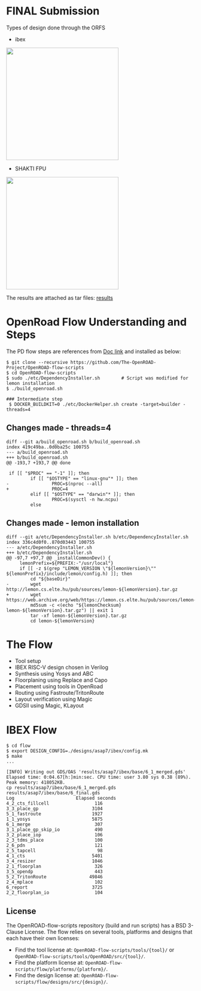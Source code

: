 # FINAL Submission

Types of design done through the ORFS
- ibex

<img src="https://user-images.githubusercontent.com/35677601/229236612-3476f998-8fe3-40ab-883a-eb93fadc23d2.png" width=300>


- SHAKTI FPU

<img src="https://user-images.githubusercontent.com/35677601/229235524-ebf89a49-5915-4ce8-95a7-d795d4140255.png" width=300>


The results are attached as tar files: [results](https://github.com/lavanyajagan/OpenROAD-flow-scripts/blob/master/results.tar.gz)


# OpenRoad Flow Understanding and Steps

The PD flow steps are references from [Doc link](https://openroad-flow-scripts.readthedocs.io/en/latest/user/BuildWithDocker.html#build-docker-image) and installed as below:
```
$ git clone --recursive https://github.com/The-OpenROAD-Project/OpenROAD-flow-scripts
$ cd OpenROAD-flow-scripts
$ sudo ./etc/DependencyInstaller.sh        # Script was modified for lemon installation
$ ./build_openroad.sh 

### Intermediate step 
 $ DOCKER_BUILDKIT=0 ./etc/DockerHelper.sh create -target=builder -threads=4
```


## Changes made - threads=4
```
diff --git a/build_openroad.sh b/build_openroad.sh
index 419c49ba..0d0ba25c 100755
--- a/build_openroad.sh
+++ b/build_openroad.sh
@@ -193,7 +193,7 @@ done

 if [[ "$PROC" == "-1" ]]; then
         if [[ "$OSTYPE" == "linux-gnu"* ]]; then
-                PROC=$(nproc --all)
+                PROC=4
         elif [[ "$OSTYPE" == "darwin"* ]]; then
                 PROC=$(sysctl -n hw.ncpu)
         else
```
## Changes made - lemon installation
```
diff --git a/etc/DependencyInstaller.sh b/etc/DependencyInstaller.sh
index 336c4d0f0..870d03443 100755
--- a/etc/DependencyInstaller.sh
+++ b/etc/DependencyInstaller.sh
@@ -97,7 +97,7 @@ _installCommonDev() {
     lemonPrefix=${PREFIX:-"/usr/local"}
     if [[ -z $(grep "LEMON_VERSION \"${lemonVersion}\"" ${lemonPrefix}/include/lemon/config.h) ]]; then
         cd "${baseDir}"
-        wget http://lemon.cs.elte.hu/pub/sources/lemon-${lemonVersion}.tar.gz
+        wget https://web.archive.org/web/https://lemon.cs.elte.hu/pub/sources/lemon-${lemonVersion}.tar.gz
         md5sum -c <(echo "${lemonChecksum}  lemon-${lemonVersion}.tar.gz") || exit 1
         tar -xf lemon-${lemonVersion}.tar.gz
         cd lemon-${lemonVersion}
```
# The Flow
- Tool setup
- IBEX RISC-V design chosen in Verilog
- Synthesis using Yosys and ABC
- Floorplaning using Replace and Capo
-  Placement using tools in OpenRoad
-   Routing using Fastroute/TritonRoute
-   Layout verification using Magic
-   GDSII using Magic, KLayout

# IBEX Flow

```
$ cd flow
$ export DESIGN_CONFIG=./designs/asap7/ibex/config.mk
$ make
...

[INFO] Writing out GDS/OAS 'results/asap7/ibex/base/6_1_merged.gds'
Elapsed time: 0:04.67[h:]min:sec. CPU time: user 3.80 sys 0.38 (89%). Peak memory: 418052KB.
cp results/asap7/ibex/base/6_1_merged.gds results/asap7/ibex/base/6_final.gds
Log                       Elapsed seconds
4_2_cts_fillcell                 116
3_3_place_gp                    3104
5_1_fastroute                   1927
1_1_yosys                       5875
6_1_merge                        307
3_1_place_gp_skip_io             490
3_2_place_iop                    106
2_3_tdms_place                   100
2_6_pdn                          121
2_5_tapcell                       98
4_1_cts                         5401
3_4_resizer                     1046
2_1_floorplan                    326
3_5_opendp                       443
5_2_TritonRoute                49846
2_4_mplace                       102
6_report                        3725
2_2_floorplan_io                 104
```
## License

The OpenROAD-flow-scripts repository (build and run scripts) has a BSD 3-Clause License.
The flow relies on several tools, platforms and designs that each have their own licenses:

- Find the tool license at: `OpenROAD-flow-scripts/tools/{tool}/` or `OpenROAD-flow-scripts/tools/OpenROAD/src/{tool}/`.
- Find the platform license at: `OpenROAD-flow-scripts/flow/platforms/{platform}/`.
- Find the design license at: `OpenROAD-flow-scripts/flow/designs/src/{design}/`.
